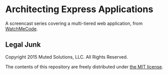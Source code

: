 # Architecting Express Applications

A screencast series covering a multi-tiered web application,
from [WatchMeCode](http://watchmecode.net).

## Legal Junk

Copyright 2015 Muted Solutions, LLC. All Rights Reserved.

The contents of this repository are freely distributed under 
[the MIT license](http://mutedsolutions.mit-license.org).
